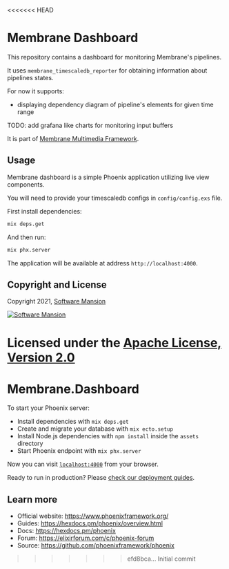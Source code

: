 <<<<<<< HEAD
# Membrane Dashboard 

This repository contains a dashboard for monitoring Membrane's pipelines.

It uses `membrane_timescaledb_reporter` for obtaining information about pipelines states. 

For now it supports:
* displaying dependency diagram of pipeline's elements for given time range


TODO: add grafana like charts for monitoring input buffers 

It is part of [Membrane Multimedia Framework](https://membraneframework.org).

## Usage

Membrane dashboard is a simple Phoenix application utilizing live view components.

You will need to provide your timescaledb configs in `config/config.exs` file.

First install dependencies:
```bash
mix deps.get
```

And then run:
```bash
mix phx.server
```

The application will be available at address `http://localhost:4000`.

## Copyright and License

Copyright 2021, [Software Mansion](https://swmansion.com/?utm_source=git&utm_medium=readme&utm_campaign=membrane_dashboard)

[![Software Mansion](https://logo.swmansion.com/logo?color=white&variant=desktop&width=200&tag=membrane-github)](https://swmansion.com/?utm_source=git&utm_medium=readme&utm_campaign=membrane_dashboard)

Licensed under the [Apache License, Version 2.0](LICENSE)
=======
# Membrane.Dashboard

To start your Phoenix server:

  * Install dependencies with `mix deps.get`
  * Create and migrate your database with `mix ecto.setup`
  * Install Node.js dependencies with `npm install` inside the `assets` directory
  * Start Phoenix endpoint with `mix phx.server`

Now you can visit [`localhost:4000`](http://localhost:4000) from your browser.

Ready to run in production? Please [check our deployment guides](https://hexdocs.pm/phoenix/deployment.html).

## Learn more

  * Official website: https://www.phoenixframework.org/
  * Guides: https://hexdocs.pm/phoenix/overview.html
  * Docs: https://hexdocs.pm/phoenix
  * Forum: https://elixirforum.com/c/phoenix-forum
  * Source: https://github.com/phoenixframework/phoenix
>>>>>>> efd8bca... Initial commit
